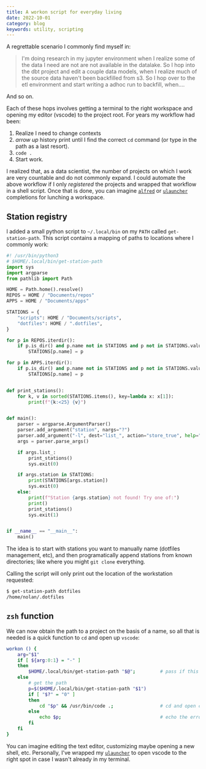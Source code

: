 ```yaml
---
title: A workon script for everyday living
date: 2022-10-01
category: blog
keywords: utility, scripting
---
```



A regrettable scenario I commonly find myself in:

> I'm doing research in my jupyter environment when I realize some of the data I need are not are not available in the datalake. So I hop into the dbt project and edit a couple data models, when I realize much of the source data haven't been backfilled from s3. So I hop over to the etl environment and start writing a adhoc run to backfill, when....


And so on.

Each of these hops involves getting a terminal to the right workspace and opening my editor (vscode) to the project root. For years my workflow had been:

1. Realize I need to change contexts
2. _arrow up_ history print until I find the correct `cd` command (or type in the path as a last resort).
3. `code .`
4. Start work.

I realized that, as a data scientist, the number of projects on which I work are very countable and do not commonly expand. I could automate the above workflow if I only _registered_ the projects and wrapped that workflow in a shell script. Once that is done, you can imagine [`alfred`](https://www.alfredapp.com/) or [`ulauncher`](https://ulauncher.io/) completions for lunching a workspace.

## Station registry

I added a small python script to `~/.local/bin` on my `PATH` called `get-station-path`. This script contains a mapping of paths to locations where I commonly work:

```py
#! /usr/bin/python3
# $HOME/.local/bin/get-station-path
import sys
import argparse
from pathlib import Path

HOME = Path.home().resolve()
REPOS = HOME / "Documents/repos"
APPS = HOME / "Documents/apps"

STATIONS = {
    "scripts": HOME / "Documents/scripts",
    "dotfiles": HOME / ".dotfiles",
}

for p in REPOS.iterdir():
    if p.is_dir() and p.name not in STATIONS and p not in STATIONS.values():
        STATIONS[p.name] = p

for p in APPS.iterdir():
    if p.is_dir() and p.name not in STATIONS and p not in STATIONS.values():
        STATIONS[p.name] = p


def print_stations():
    for k, v in sorted(STATIONS.items(), key=lambda x: x[1]):
        print(f"{k:<25} {v}")


def main():
    parser = argparse.ArgumentParser()
    parser.add_argument("station", nargs="?")
    parser.add_argument("-l", dest="list_", action="store_true", help="List stations")
    args = parser.parse_args()

    if args.list_:
        print_stations()
        sys.exit(0)

    if args.station in STATIONS:
        print(STATIONS[args.station])
        sys.exit(0)
    else:
        print(f"Station {args.station} not found! Try one of:")
        print()
        print_stations()
        sys.exit(1)


if __name__ == "__main__":
    main()
```

The idea is to start with stations you want to manually name (dotfiles management, etc), and then programatically append stations from known directories; like where you might `git clone` everything.

Calling the script will only print out the location of the workstation requested:

```sh
$ get-station-path dotfiles
/home/nolan/.dotfiles
```

## `zsh` function

We can now obtain the path to a project on the basis of a name, so all that is needed is a quick function to `cd` and open up `vscode`:


```zsh
workon () {
	arg="$1"
	if [ ${arg:0:1} = "-" ]
	then
		$HOME/.local/bin/get-station-path "$@";         # pass if this is like -l
	else
        # get the path
		p=$($HOME/.local/bin/get-station-path "$1")
		if [ "$?" = "0" ]
		then
			cd "$p" && /usr/bin/code .;                 # cd and open code if success
		else
			echo $p;                                    # echo the error if fail
		fi
	fi
}
```

You can imagine editing the text editor, customizing maybe opening a new shell, etc. Personally, I've wrapped my [`ulauncher`](https://ulauncher.io/) to open vscode to the right spot in case I wasn't already in my terminal.